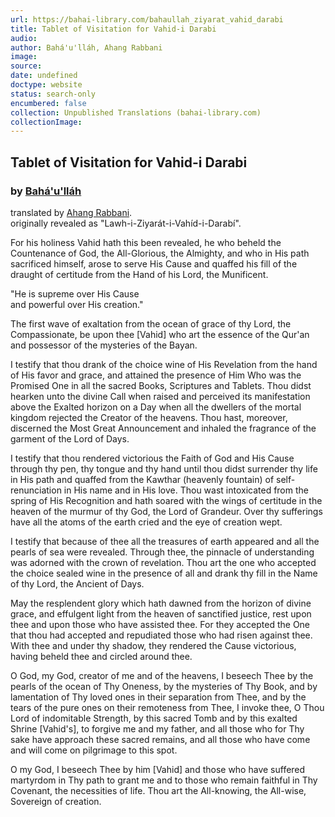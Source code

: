 ```yaml
---
url: https://bahai-library.com/bahaullah_ziyarat_vahid_darabi
title: Tablet of Visitation for Vahid-i Darabi
audio: 
author: Bahá'u'lláh, Ahang Rabbani
image: 
source: 
date: undefined
doctype: website
status: search-only
encumbered: false
collection: Unpublished Translations (bahai-library.com)
collectionImage: 
---
```



## Tablet of Visitation for Vahid-i Darabi

### by [Bahá'u'lláh](https://bahai-library.com/author/Bahá'u'lláh)

translated by [Ahang Rabbani](https://bahai-library.com/author/Ahang%20Rabbani).  
originally revealed as "Lawh-i-Ziyarát-i-Vahíd-i-Darabí".


For his holiness Vahid hath this been revealed, he who beheld the Countenance of God, the All-Glorious, the Almighty, and who in His path sacrificed himself, arose to serve His Cause and quaffed his fill of the draught of certitude from the Hand of his Lord, the Munificent.

"He is supreme over His Cause  
and powerful over His creation."

The first wave of exaltation from the ocean of grace of thy Lord, the Compassionate, be upon thee \[Vahid\] who art the essence of the Qur'an and possessor of the mysteries of the Bayan.

I testify that thou drank of the choice wine of His Revelation from the hand of His favor and grace, and attained the presence of Him Who was the Promised One in all the sacred Books, Scriptures and Tablets. Thou didst hearken unto the divine Call when raised and perceived its manifestation above the Exalted horizon on a Day when all the dwellers of the mortal kingdom rejected the Creator of the heavens. Thou hast, moreover, discerned the Most Great Announcement and inhaled the fragrance of the garment of the Lord of Days.

I testify that thou rendered victorious the Faith of God and His Cause through thy pen, thy tongue and thy hand until thou didst surrender thy life in His path and quaffed from the Kawthar (heavenly fountain) of self-renunciation in His name and in His love. Thou wast intoxicated from the spring of His Recognition and hath soared with the wings of certitude in the heaven of the murmur of thy God, the Lord of Grandeur. Over thy sufferings have all the atoms of the earth cried and the eye of creation wept.

I testify that because of thee all the treasures of earth appeared and all the pearls of sea were revealed. Through thee, the pinnacle of understanding was adorned with the crown of revelation. Thou art the one who accepted the choice sealed wine in the presence of all and drank thy fill in the Name of thy Lord, the Ancient of Days.

May the resplendent glory which hath dawned from the horizon of divine grace, and effulgent light from the heaven of sanctified justice, rest upon thee and upon those who have assisted thee. For they accepted the One that thou had accepted and repudiated those who had risen against thee. With thee and under thy shadow, they rendered the Cause victorious, having beheld thee and circled around thee.

O God, my God, creator of me and of the heavens, I beseech Thee by the pearls of the ocean of Thy Oneness, by the mysteries of Thy Book, and by lamentation of Thy loved ones in their separation from Thee, and by the tears of the pure ones on their remoteness from Thee, I invoke thee, O Thou Lord of indomitable Strength, by this sacred Tomb and by this exalted Shrine \[Vahid's\], to forgive me and my father, and all those who for Thy sake have approach these sacred remains, and all those who have come and will come on pilgrimage to this spot.

O my God, I beseech Thee by him \[Vahid\] and those who have suffered martyrdom in Thy path to grant me and to those who remain faithful in Thy Covenant, the necessities of life. Thou art the All-knowing, the All-wise, Sovereign of creation.